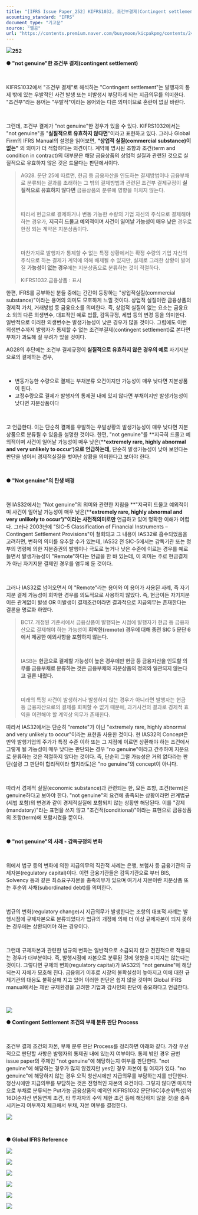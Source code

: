 ```yaml
---
title: "[IFRS Issue Paper_252] KIFRS1032, 조건부결제(Contingent settlement)가 \"not genuine\" 경우"
acounting_standard: "IFRS"
document_type: "기고문"
source: "엘곰"
url: "https://contents.premium.naver.com/busymoon/kicpakpmg/contents/241010134513497qs"
---
```

![](https://n2.news.naver.com/l.gif?type=content)**252**

**● "not genuine"한 조건부 결제(contingent settlement)**

**​**

KIFRS1032에서 "조건부 결제"로 해석하는 "Contingent settlement"는 발행자의 통제 밖에 있는 우발적인 사건 발생 또는 미발생시 부담하게 되는 지급의무를 의미한다. "조건부"라는 용어는 "우발적"이라는 용어와는 다른 의미이므로 혼란이 없길 바란다.

​

그런데, 조건부 결제가 "not genuine"한 경우가 있을 수 있다. KIFRS1032에서는 "not genuine"을 "**실질적으로 유효하지 않다면**"이라고 표현하고 있다. 그러나 Global Firm의 IFRS Manual의 설명을 읽어보면, **"상업적 실질(commercial substance)이 없는"** 의 의미가 더 적합하다는 의견이다. 계약에 명시된 조항과 조건(term and condition in contract)의 대부분은 해당 금융상품의 상업적 실질과 관련된 것으로 실질적으로 유효하지 않은 것은 드물다는 판단에서이다.

> AG28. 문단 25에 따르면, 현금 등 금융자산을 인도하는 결제방법이나 금융부채로 분류되는 결과를 초래하는 그 밖의 결제방법과 관련된 조건부 결제규정이 **실질적으로 유효하지 않다면** 금융상품의 분류에 영향을 미치지 않는다.
> 
> ​
> 
> 따라서 현금으로 결제하거나 변동 가능한 수량의 기업 자신의 주식으로 결제해야 하는 경우가, **지극히 드물고 예외적이며 사건이 일어날 가능성이 매우 낮은** 경우로 한정 되는 계약은 지분상품이다.
> 
> ​
> 
> 마찬가지로 발행자가 통제할 수 없는 특정 상황에서는 확정 수량의 기업 자신의 주식으로 하는 결제가 계약에 의해 배제될 수 있지만, 실제로 그러한 상황이 벌어질 **가능성이 없는 경우**에는 지분상품으로 분류하는 것이 적절하다.
> 
> KIFRS1032.금융상품 : 표시

한편, IFRS를 공부하신 분들 중에는 간간이 등장하는 "상업적실질(commercial substance)"이라는 용어의 의미도 모호하게 느낄 것이다. 상업적 실질이란 금융상품의 경제적 가치, 거래방법 등 금융요소를 의미한다. 즉, 상업적 실질이 없는 요소는 금융요소 외의 다른 외생변수, 대표적인 예로 법률, 감독규정, 세법 등의 변경 등을 의미한다. 일반적으로 이러한 외생변수는 발생가능성이 낮은 경우가 많을 것이다. 그럼에도 이런 외생변수까지 발행자가 통제할 수 없는 조건부결제(contingent settlement)로 본다면 부채가 과도해 질 우려가 있을 것이다.

AG28의 후단에는 조건부 결제규정이 **실질적으로 유효하지 않은 경우의 예로** 자기지분으로의 결제하는 경우,

​

- 변동가능한 수량으로 결제는 부채분류 요건이지만 가능성이 매우 낮다면 지분상품이 된다.
- 고정수량으로 결제가 발행자의 통제권 내에 있지 않다면 부채이지만 발생가능성이 낮다면 지분상품이다

​

고 언급한다. 이는 단순히 결제를 유발하는 우발상황의 발생가능성이 매우 낮다면 지분상품으로 분류될 수 있음을 설명한 것이다. 한편, "not genuine"를 **지극히 드물고 예외적이며 사건이 일어날 가능성이 매우 낮은(****extremely rare, highly abnormal and very unlikely to occur’)으로 언급하는데,** 단순히 발생가능성이 낮아 보인다는 판단을 넘어서 경제적실질을 벗어난 상황을 의미한다고 보아야 한다.

​

**● "Not genuine"의 탄생 배경**

**​**

현 IAS32에서는 "Not genuine"의 의미와 관련한 지침을 **"지극히 드물고 예외적이며 사건이 일어날 가능성이 매우 낮은(****extremely rare, highly abnormal and very unlikely to occur’)"이라는 사전적의미로만** 언급하고 있어 명확한 이해가 어렵다. 그러나 2003년에 "SIC–5 Classification of Financial Instruments –Contingent Settlement Provisions"이 철회되고 그 내용이 IAS32로 흡수되었음을 고려하면, 변화의 의미를 유추할 수가 있는데, IAS32 전 SIC-5에서는 감독기관 또는 정부의 명령에 의한 지분증권의 발행이나 극도로 높거나 낮은 수준에 이르는 경우를 예로 들면서 발생가능성이 "Remote"하다는 언급을 한 바 있는데, 이 의미는 주로 현금결제가 아닌 자기지분 결제인 경우를 염두에 둔 것이다.

​

그러나 IAS32로 넘어오면서 이 "Remote"라는 용어와 이 용어가 사용된 사례, 즉 자기지분 결제 가능성이 희박한 경우를 의도적으로 사용하지 않았다. 즉, 현금이든 자기지분이든 관계없이 발생 OR 미발생이 결제조건이라면 결과적으로 지급의무는 존재한다는 결론을 명료화 하였다.

> BC17. 개정된 기준서에서 금융상품이 발행되는 시점에 발행자가 현금 등 금융자산으로 결제해야 하는 가능성이 **희박한(remote) 경우에 대해 종전 SIC 5 문단 6에서 제공한 예외사항을 포함하지 않는다.**
> 
> ​
> 
> IASB는 **현금으로 결제할 가능성이 높은 경우에만 현금 등 금융자산을 인도할 의무를 금융부채로 분류하는 것은 금융부채와 지분상품의 정의와 일관되지 않는다고 결론 내렸다.**
> 
> ​
> 
> 미래의 특정 사건이 발생하거나 발생하지 않는 경우가 아니라면 발행자는 현금 등 금융자산으로의 결제를 회피할 수 없기 때문에, 과거사건의 결과로 경제적 효익을 이전해야 할 계약상 의무가 존재한다.

따라서 IAS32에서는 단순히 "remote"가 아닌 "extremely rare, highly abnormal and very unlikely to occur"이라는 표현을 사용한 것이다. 현 IAS32의 Concept은 만약 발행기업의 주가가 특정 수준 이하 또는 그 지점에 이르면 상환해야 하는 조건에서 그렇게 될 가능성이 매우 낮다는 판단되는 경우 "no genuine"이라고 간주하여 지분으로 분류하는 것은 적절하지 않다는 것이다. 즉, 단순히 그럴 가능성은 거의 없다라는 판단(설령 그 판단이 합리적이라 할지라도)은 "no genuine"의 concept이 아니다.

​

따라서 경제적 실질(economic substance)과 관련되는 한, 모든 조항, 조건(term)은 genuine하다고 보아야 한다. "not genuine"의 요건에 충족되는 상황이라면 관계법규(세법 포함)의 변경과 같이 경제적실질에 포함되지 않는 상황만 해당된다. 이를 "강제(mandatory)"라는 표현을 쓰지 않고 "조건적(conditional)"이라는 표현으로 금융상품의 조항(term)에 포함시켰을 뿐이다.

​

**● "not genuine"의 사례 - 감독규정의 변화**

**​**

위에서 법규 등의 변화에 의한 지급의무의 직관적 사례는 은행, 보험사 등 금융기관의 규제자본(regulatory capital)이다. 이런 금융기관들은 감독기관으로 부터 BIS, Solvency 등과 같은 최소요구자본을 충족의무가 있으며 여기서 자본이란 지분상품 또는 후순위 사채(subordinated debt)를 의미한다.

​

법규의 변화(regulatory change)시 지급의무가 발생한다는 조항의 대표적 사례는 발행시점에 규제자본으로 분류되었다가 법규의 개정에 의해 더 이상 규제자본이 되지 못하는 경우에는 상환되어야 하는 경우이다.

​

그런데 규제자본과 관련한 법규의 변화는 일반적으로 소급되지 않고 전진적으로 적용되는 경우가 대부분이다. 즉, 발행시점에 자본으로 분류된 것에 영향을 미치지는 않는다는 것이다. 그렇다면 규제의 변화(regulatory capital)가 IAS32의 "not genuine"에 해당되는지 자체가 모호해 진다. 금융위기 이후로 시장의 불확실성이 높아지고 이에 대한 규제기관의 대응도 불확실해 지고 있어 이러한 판단은 쉽지 않을 것이며 Global IFRS manual에서는 제반 규제환경을 고려한 기업과 감사인의 판단이 중요하다고 언급한다.

**​**

![](https://scs-phinf.pstatic.net/MjAyNDEwMTBfMTIx/MDAxNzI4NTI5NjkyNDE1.6u1qkv4vq8u4Y7RsOtcpLTqhtuvcfjlGqpAwikX-874g.UPdBM4oy_eNC1rcerCd03vP8mmomqPxilc0idShGpJQg.PNG/image.png?type=w800)

**● Contingent Settlement 조건의 부채 분류 판단 Process**

**​**

조건부 결제 조건의 자본, 부채 분류 판단 Process를 정리하면 아래와 같다. 가장 우선적으로 판단할 사항은 발행자의 통제권 내에 있는지 여부이다. 통제 밖인 경우 금번 issue paper의 주제인 "not genuine"에 해당하는지 여부를 판단한다. "not genuine"에 해당하는 경우가 많지 않겠지만 yes인 경우 자본이 될 여지가 있다. "no genuine"에 해당하지 않는 경우 오직 청산시에만 지급의무를 부담하는지를 판단한다. 청산시에만 지급의무를 부담하는 것은 전형적인 자본의 요건이다. 그렇지 않다면 마지막으로 부채로 분류되는 Put가능 금융상품의 예외인 KIFRS1032 문단16C(후순위특성)와 16D(순자산 변동연계 조건, 타 투자자의 수익 제한 조건 등에 해당하지 않을 것)을 충족시키는지 여부까지 체크해서 부채, 자본 여부를 결정한다.

![](https://scs-phinf.pstatic.net/MjAyNDEwMTBfMjk0/MDAxNzI4NTM0NzU0ODc5.8b9wjYimi6CnlbsQ7WOnxwAsDvtK0cMhWHcL3peA3M0g.qiaBV0xvE-WSCzFIwyJ3s7jO4IS6pbBy__pfcAaJRy8g.PNG/image.png?type=w800)

​

**● Global IFRS Reference**

![](https://scs-phinf.pstatic.net/MjAyNDEwMTBfMTQ5/MDAxNzI4NTI5ODc0Mzk4.QddtuyEVrYKahJJjbNO_qdOsX9z7oDCziBYfDfntuyog.cJ7-USo6Fc6Ax944GmbWbMl332ryAbATw-9Sg5JZHkcg.PNG/image.png?type=w800)

![](https://scs-phinf.pstatic.net/MjAyNDEwMTBfMTI2/MDAxNzI4NTMwMTU3MDc0.q4GKptOYn5mfAR6CpXw_auFqnak18AkbU_G361zGjGog.SDXP61C6a5IudiliKgQ7nSsm4UVC5fdlfCEwMf4AV9gg.PNG/image.png?type=w800)

![](https://scs-phinf.pstatic.net/MjAyNDEwMTBfNDMg/MDAxNzI4NTM1MDYzMTIy.qlqPqSnnMTzzKjHXDzu-vkL6VJXYKsoiqVSXh-t76hUg.umLZuDaf9OZYEmQSzXPg4uFK6_aLI_R-D5sCVSC6aRkg.PNG/image.png?type=w800)

![](https://scs-phinf.pstatic.net/MjAyNDEwMTBfNjQg/MDAxNzI4NTM1MTU5NTQ2.p-priWZyGFgMnulg7HYDx7ww7U4yZ810YEZ_LIxj0ysg.Kg6WamLlPl8FWJoLP7FX1Dhra4ei5ZHBAxvVMhE8aV4g.PNG/image.png?type=w800)

![](https://scs-phinf.pstatic.net/MjAyNDEwMTBfMjk0/MDAxNzI4NTM1MjQ0MDQy.hL8GOpgitO29jkKYk0dP-F57Ef_sMgOrKp6Xa3U7FQQg.QZPCSru0olL5qnB9EzlHF_5ifI65Z4Y4V4Hg784gXn4g.PNG/image.png?type=w800)

![](https://scs-phinf.pstatic.net/MjAyNDEwMTBfMTY0/MDAxNzI4NTM1Mjg5MjEw.emYEYJFPhfSZlsM3XN_CukE5lodFt4T2fdPvL8eOGusg.e0U_1rxeeRqQ_qAuY0K-B7hCAE4D_Qpwwm8HaciLQocg.PNG/image.png?type=w800)

​
